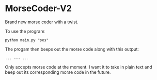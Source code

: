 # MorseCoder-V2
Brand new morse coder with a twist.

To use the program:
```
python main.py "sos"
```
The progam then beeps out the morse code along with this output:
```
... --- ...
```
Only accepts morse code at the moment. I want it to take in plain text and beep out its corresponding morse code in the future.
